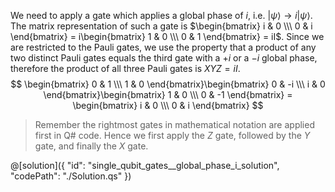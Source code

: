 We need to apply a gate which applies a global phase of $i$, i.e. $|\psi\rangle \rightarrow i|\psi\rangle$.
The matrix representation of such a gate is $\begin{bmatrix} i & 0 \\\ 0 & i \end{bmatrix} = i\begin{bmatrix} 1 & 0 \\\ 0 & 1 \end{bmatrix} = iI$.
Since we are restricted to the Pauli gates, we use the property that a product of any two distinct Pauli gates equals the third gate with a $+i$ or a $-i$ global phase, therefore the product of all three Pauli gates is $XYZ = iI$.
$$
\begin{bmatrix} 0 & 1 \\\ 1 & 0 \end{bmatrix}\begin{bmatrix} 0 & -i \\\ i & 0 \end{bmatrix}\begin{bmatrix} 1 & 0 \\\ 0 & -1 \end{bmatrix} = 
\begin{bmatrix} i & 0 \\\ 0 & i \end{bmatrix}
$$

> Remember the rightmost gates in mathematical notation are applied first in Q# code. Hence we first apply the $Z$ gate, followed by the $Y$ gate, and finally the $X$ gate.

@[solution]({
    "id": "single_qubit_gates__global_phase_i_solution",
    "codePath": "./Solution.qs"
})
